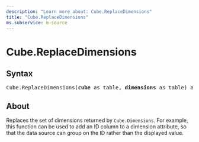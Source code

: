 ```yaml
---
description: "Learn more about: Cube.ReplaceDimensions"
title: "Cube.ReplaceDimensions"
ms.subservice: m-source
---
```

# Cube.ReplaceDimensions

## Syntax

<pre>
Cube.ReplaceDimensions(<b>cube</b> as table, <b>dimensions</b> as table) as table
</pre>

## About

Replaces the set of dimensions returned by `Cube.Dimensions`. For example, this function can be used to add an ID column to a dimension attribute, so that the data source can group on the ID rather than the displayed value.
